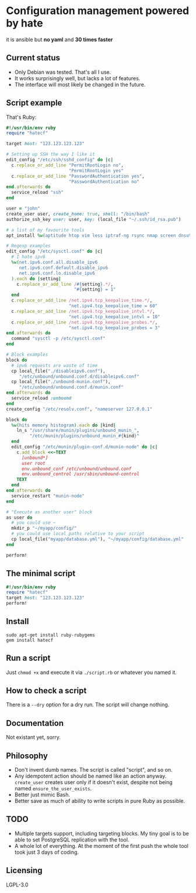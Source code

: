 Configuration management powered by hate
========================================

it is ansible but **no yaml** and **30 times faster**

Current status
--------------

* Only Debian was tested. That's all I use.
* It works surprisingly well, but lacks a lot of features.
* The interface will most likely be changed in the future.

Script example
--------------

That's Ruby:

```ruby
#!/usr/bin/env ruby
require "hatecf"

target host: "123.123.123.123"

# Setting up SSH the way I like it
edit_config "/etc/ssh/sshd_config" do |c|
  c.replace_or_add_line "PermitRootLogin no",
                        "PermitRootLogin yes"
  c.replace_or_add_line "PasswordAuthentication yes",
                        "PasswordAuthentication no"
end.afterwards do
  service_reload "ssh"
end

user = "john"
create_user user, create_home: true, shell: "/bin/bash"
authorize_ssh_key user: user, key: (local_file "~/.ssh/id_rsa.pub")

# a list of my favourite tools
apt_install %w(aptitude htop vim less iptraf-ng rsync nmap screen dnsutils mtr-tiny curl wget git psmisc strace)

# Regexp examples
edit_config "/etc/sysctl.conf" do |c|
  # I hate ipv6
  %w(net.ipv6.conf.all.disable_ipv6
     net.ipv6.conf.default.disable_ipv6
     net.ipv6.conf.lo.disable_ipv6
  ).each do |setting|
    c.replace_or_add_line /#{setting}.*/,
                          "#{setting} = 1"
  end
  c.replace_or_add_line /net.ipv4.tcp_keepalive_time.*/,
                        "net.ipv4.tcp_keepalive_time = 60"
  c.replace_or_add_line /net.ipv4.tcp_keepalive_intvl.*/,
                        "net.ipv4.tcp_keepalive_intvl = 10"
  c.replace_or_add_line /net.ipv4.tcp_keepalive_probes.*/,
                        "net.ipv4.tcp_keepalive_probes = 3"
end.afterwards do
  command "sysctl -p /etc/sysctl.conf"
end

# Block examples
block do
  # ipv6 requests are waste of time
  cp local_file("./disableipv6.conf"),
     "/etc/unbound/unbound.conf.d/disableipv6.conf"
  cp local_file("./unbound-munin.conf"),
     "/etc/unbound/unbound.conf.d/munin.conf"
end.afterwards do
  service_reload :unbound
end
create_config "/etc/resolv.conf", "nameserver 127.0.0.1"

block do
  %w(hits memory histogram).each do |kind|
    ln_s "/usr/share/munin/plugins/unbound_munin_",
         "/etc/munin/plugins/unbound_munin_#{kind}"
  end
  edit_config "/etc/munin/plugin-conf.d/munin-node" do |c|
    c.add_block <<~TEXT
      [unbound*]
      user root
      env.unbound_conf /etc/unbound/unbound.conf
      env.unbound_control /usr/sbin/unbound-control
    TEXT
  end
end.afterwards do
  service_restart "munin-node"
end

# "Execute as another user" block
as user do
  # you could use ~
  mkdir_p "~/myapp/config/"
  # you could use local paths relative to your script
  cp local_file("myapp/database.yml"), "~/myapp/config/database.yml"
end

perform!
```

The minimal script
------------------

```ruby
#!/usr/bin/env ruby
require "hatecf"
target host: "123.123.123.123"
perform!
```

Install
-------

    sudo apt-get install ruby-rubygems
    gem install hatecf

Run a script
------------

Just `chmod +x` and execute it via `./script.rb` or whatever you named it.

How to check a script
---------------------

There is a `--dry` option for a dry run. The script will change nothing.

Documentation
-------------

Not existant yet, sorry.

Philosophy
----------

 * Don't invent dumb names. The script is called "script", and so on.
 * Any idempotent action should be named like an action anyway. `create_user` creates user only if it doesn't exist, despite not being named `ensure_the_user_exists`.
 * Better just mimic Bash.
 * Better save as much of ability to write scripts in pure Ruby as possible.

TODO
----

 * Multiple targets support, including targeting blocks. My tiny goal is to be able to set PostgreSQL replication with the tool.
 * A whole lot of everything. At the moment of the first push the whole tool took just 3 days of coding.

Licensing
---------

LGPL-3.0
